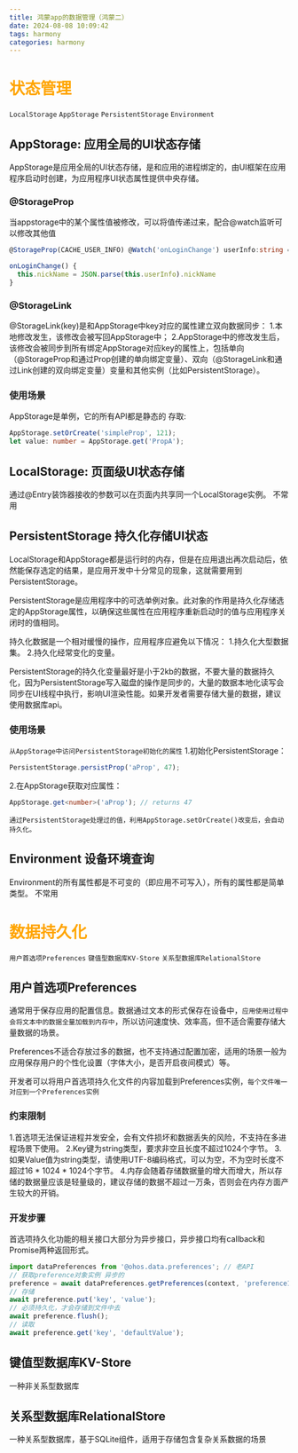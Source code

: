 ```yaml
---
title: 鸿蒙app的数据管理（鸿蒙二）
date: 2024-08-08 10:09:42
tags: harmony
categories: harmony
---
```

<script type="text/javascript" src="/myblog/custom.js"></script>

# <font color=orange>状态管理</font>
`LocalStorage`
`AppStorage`
`PersistentStorage`
`Environment`

## AppStorage: 应用全局的UI状态存储
AppStorage是应用全局的UI状态存储，是和应用的进程绑定的，由UI框架在应用程序启动时创建，为应用程序UI状态属性提供中央存储。

### @StorageProp
当appstorage中的某个属性值被修改，可以将值传递过来，配合@watch监听可以修改其他值
```ts
@StorageProp(CACHE_USER_INFO) @Watch('onLoginChange') userInfo:string = ''

onLoginChange() {
  this.nickName = JSON.parse(this.userInfo).nickName
}
```
### @StorageLink
@StorageLink(key)是和AppStorage中key对应的属性建立双向数据同步：
1.本地修改发生，该修改会被写回AppStorage中；
2.AppStorage中的修改发生后，该修改会被同步到所有绑定AppStorage对应key的属性上，包括单向（@StorageProp和通过Prop创建的单向绑定变量）、双向（@StorageLink和通过Link创建的双向绑定变量）变量和其他实例（比如PersistentStorage）。

### 使用场景
AppStorage是单例，它的所有API都是静态的
存取:
```ts
AppStorage.setOrCreate('simpleProp', 121);
let value: number = AppStorage.get('PropA');
```

## LocalStorage: 页面级UI状态存储
通过@Entry装饰器接收的参数可以在页面内共享同一个LocalStorage实例。
不常用

## PersistentStorage 持久化存储UI状态
LocalStorage和AppStorage都是运行时的内存，但是在应用退出再次启动后，依然能保存选定的结果，是应用开发中十分常见的现象，这就需要用到PersistentStorage。

PersistentStorage是应用程序中的可选单例对象。此对象的作用是持久化存储选定的AppStorage属性，以确保这些属性在应用程序重新启动时的值与应用程序关闭时的值相同。

持久化数据是一个相对缓慢的操作，应用程序应避免以下情况：
1.持久化大型数据集。
2.持久化经常变化的变量。

PersistentStorage的持久化变量最好是小于2kb的数据，不要大量的数据持久化，因为PersistentStorage写入磁盘的操作是同步的，大量的数据本地化读写会同步在UI线程中执行，影响UI渲染性能。如果开发者需要存储大量的数据，建议使用数据库api。

### 使用场景
`从AppStorage中访问PersistentStorage初始化的属性`
1.初始化PersistentStorage：
```ts
PersistentStorage.persistProp('aProp', 47);
```
2.在AppStorage获取对应属性：
```ts
AppStorage.get<number>('aProp'); // returns 47
```
`通过PersistentStorage处理过的值，利用AppStorage.setOrCreate()改变后，会自动持久化。`

## Environment 设备环境查询
Environment的所有属性都是不可变的（即应用不可写入），所有的属性都是简单类型。
不常用

# <font color=orange>数据持久化</font>
`用户首选项Preferences`
`键值型数据库KV-Store`
`关系型数据库RelationalStore`

## 用户首选项Preferences
通常用于保存应用的配置信息。数据通过文本的形式保存在设备中，`应用使用过程中会将文本中的数据全量加载到内存中`，所以访问速度快、效率高，但不适合需要存储大量数据的场景。

Preferences不适合存放过多的数据，也不支持通过配置加密，适用的场景一般为应用保存用户的个性化设置（字体大小，是否开启夜间模式）等。

开发者可以将用户首选项持久化文件的内容加载到Preferences实例，`每个文件唯一对应到一个Preferences实例`

### 约束限制
1.首选项无法保证进程并发安全，会有文件损坏和数据丢失的风险，不支持在多进程场景下使用。
2.Key键为string类型，要求非空且长度不超过1024个字节。
3.如果Value值为string类型，请使用UTF-8编码格式，可以为空，不为空时长度不超过16 * 1024 * 1024个字节。
4.内存会随着存储数据量的增大而增大，所以存储的数据量应该是轻量级的，建议存储的数据不超过一万条，否则会在内存方面产生较大的开销。

### 开发步骤
首选项持久化功能的相关接口大部分为异步接口，异步接口均有callback和Promise两种返回形式。
```ts
import dataPreferences from '@ohos.data.preferences'; // 老API
// 获取preference对象实例 异步的
preference = await dataPreferences.getPreferences(context, 'preference1');
// 存储
await preference.put('key', 'value');
// 必须持久化，才会存储到文件中去
await preference.flush();
// 读取
await preference.get('key', 'defaultValue');
```
## 键值型数据库KV-Store
一种非关系型数据库

## 关系型数据库RelationalStore
一种关系型数据库，基于SQLite组件，适用于存储包含复杂关系数据的场景
